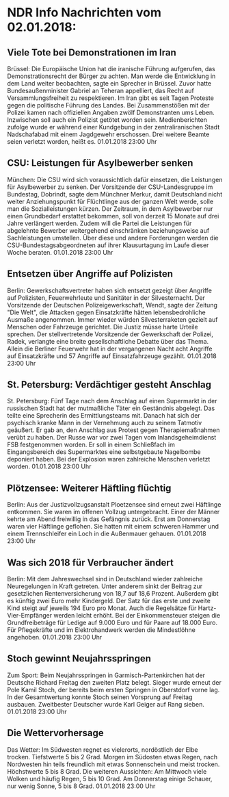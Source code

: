 # NDR Info Nachrichten vom 02.01.2018:


## Viele Tote bei Demonstrationen im Iran
Brüssel:	Die Europäische Union hat die iranische Führung aufgerufen, das Demonstrationsrecht der Bürger zu achten. Man werde die Entwicklung in dem Land weiter beobachten, sagte ein Sprecher in Brüssel. Zuvor hatte Bundesaußenminister Gabriel an Teheran appelliert, das Recht auf Versammlungsfreiheit zu respektieren. Im Iran gibt es seit Tagen Proteste gegen die politische Führung des Landes. Bei Zusammenstößen mit der Polizei kamen nach offiziellen Angaben zwölf Demonstranten ums Leben. Inzwischen soll auch ein Polizist getötet worden sein. Medienberichten zufolge wurde er während einer Kundgebung in der zentraliranischen Stadt Nadschafabad mit einem Jagdgewehr erschossen. Drei weitere Beamte seien verletzt worden, heißt es. 01.01.2018 23:00 Uhr 

## CSU: Leistungen für Asylbewerber senken
München: Die CSU wird sich voraussichtlich dafür einsetzen, die Leistungen für Asylbewerber zu senken. Der Vorsitzende der CSU-Landesgruppe im Bundestag, Dobrindt, sagte dem Münchner Merkur, damit Deutschland nicht weiter Anziehungspunkt für Flüchtlinge aus der ganzen Welt werde, solle man die Sozialleistungen kürzen. Der Zeitraum, in dem Asylbewerber nur einen Grundbedarf erstattet bekommen, soll von derzeit 15 Monate auf drei Jahre verlängert werden. Zudem will die Partei die Leistungen für abgelehnte Bewerber weitergehend einschränken beziehungsweise auf Sachleistungen umstellen. Über diese und andere Forderungen werden die CSU-Bundestagsabgeordneten auf ihrer Klausurtagung im Laufe dieser Woche beraten. 01.01.2018 23:00 Uhr 

## Entsetzen über Angriffe auf Polizisten
Berlin: Gewerkschaftsvertreter haben sich entsetzt gezeigt über Angriffe auf Polizisten, Feuerwehrleute und Sanitäter in der Silvesternacht. Der Vorsitzende der Deutschen Polizeigewerkschaft, Wendt, sagte der Zeitung "Die Welt", die Attacken gegen Einsatzkräfte hätten lebensbedrohliche Ausmaße angenommen. Immer wieder würden Silvesterraketen gezielt auf Menschen oder Fahrzeuge gerichtet. Die Justiz müsse harte Urteile sprechen. Der stellvertretende Vorsitzende der Gewerkschaft der Polizei, Radek, verlangte eine breite gesellschaftliche Debatte über das Thema. Allein die Berliner Feuerwehr hat in der vergangenen Nacht acht Angriffe auf Einsatzkräfte und 57 Angriffe auf Einsatzfahrzeuge gezählt. 01.01.2018 23:00 Uhr 

## St. Petersburg: Verdächtiger gesteht Anschlag
St. Petersburg: Fünf Tage nach dem Anschlag auf einen Supermarkt in der russischen Stadt hat der mutmaßliche Täter ein Geständnis abgelegt. Das teilte eine Sprecherin des Ermittlungsteams mit. Danach hat sich der psychisch kranke Mann in der Vernehmung auch zu seinem Tatmotiv geäußert. Er gab an, den Anschlag aus Protest gegen Therapiemaßnahmen verübt zu haben. Der Russe war vor zwei Tagen vom Inlandsgeheimdienst FSB festgenommen worden. Er soll in einem Schließfach im Eingangsbereich des Supermarktes eine selbstgebaute Nagelbombe deponiert haben. Bei der Explosion waren zahlreiche Menschen verletzt worden. 01.01.2018 23:00 Uhr 

## Plötzensee: Weiterer Häftling flüchtig
Berlin:	Aus der Justizvollzugsanstalt Ploetzensee sind erneut zwei Häftlinge entkommen. Sie waren im offenen Vollzug untergebracht. Einer der Männer kehrte am Abend freiwillig in das Gefängnis zurück. Erst am Donnerstag waren vier Häftlinge geflohen. Sie hatten mit einem schweren Hammer und einem Trennschleifer ein Loch in die Außenmauer gehauen. 01.01.2018 23:00 Uhr 

## Was sich 2018 für Verbraucher ändert
Berlin: Mit dem Jahreswechsel sind in Deutschland wieder zahlreiche Neuregelungen in Kraft getreten. Unter anderem sinkt der Beitrag zur gesetzlichen Rentenversicherung von 18,7 auf 18,6 Prozent. Außerdem gibt es künftig zwei Euro mehr Kindergeld. Der Satz für das erste und zweite Kind steigt auf jeweils 194 Euro pro Monat. Auch die Regelsätze für Hartz-Vier-Empfänger werden leicht erhöht. Bei der Einkommensteuer steigen die Grundfreibeträge für Ledige auf 9.000 Euro und für Paare auf 18.000 Euro. Für Pflegekräfte und im Elektrohandwerk werden die Mindestlöhne angehoben. 01.01.2018 23:00 Uhr 

## Stoch gewinnt Neujahrsspringen
Zum Sport:	Beim Neujahrsspringen in Garmisch-Partenkirchen hat der Deutsche Richard Freitag den zweiten Platz belegt. Sieger wurde erneut der Pole Kamil Stoch, der bereits beim ersten Springen in Oberstdorf vorne lag. In der Gesamtwertung konnte Stoch seinen Vorsprung auf Freitag ausbauen. Zweitbester Deutscher wurde Karl Geiger auf Rang sieben. 01.01.2018 23:00 Uhr 

## Die Wettervorhersage
Das Wetter: Im Südwesten regnet es vielerorts, nordöstlich der Elbe trocken. Tiefstwerte 5 bis 2 Grad. Morgen im Südosten etwas Regen, nach Nordwesten hin teils freundlich mit etwas Sonnenschein und meist trocken. Höchstwerte 5 bis 8 Grad. Die weiteren Aussichten: Am Mittwoch viele Wolken und häufig Regen, 5 bis 10 Grad. Am Donnerstag einige Schauer, nur wenig Sonne, 5 bis 8 Grad. 01.01.2018 23:00 Uhr 
